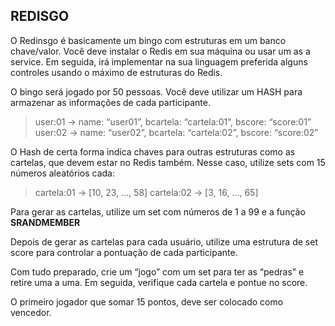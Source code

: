 ## REDISGO
O Redinsgo é basicamente um bingo com estruturas em um banco chave/valor.
Você deve instalar o Redis em sua máquina ou usar um as a service. 
Em seguida, irá implementar na sua linguagem preferida alguns controles usando o máximo de estruturas do Redis.

O bingo será jogado por 50 pessoas. Você deve utilizar um HASH para armazenar as informações de cada participante.

> user:01 -> name: “user01”, bcartela: “cartela:01”, bscore: “score:01”
> user:02 -> name: “user02”, bcartela: “cartela:02”, bscore: “score:02”

O Hash de certa forma indica chaves para outras estruturas como as cartelas, que devem estar no Redis também. Nesse caso, utilize sets com 15 números aleatórios cada:

> cartela:01 -> [10, 23, ..., 58]
> cartela:02 -> [3, 16, ..., 65]

Para gerar as cartelas, utilize um set com números de 1 a 99 e a função **SRANDMEMBER**

Depois de gerar as cartelas para cada usuário, utilize uma estrutura de set score para controlar a pontuação de cada participante.

Com tudo preparado, crie um “jogo” com um set para ter as “pedras” e retire uma a uma. Em seguida, verifique cada cartela e pontue no score. 

O primeiro jogador que somar 15 pontos, deve ser colocado como vencedor.
